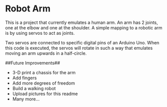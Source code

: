 Robot Arm
=========
This is a project that currently emulates a human arm. An arm has 2 joints, one at the elbow and one at the shoulder. A simple  mapping to a robotic arm is by using servos to act as joints. 

Two servos are connected to specific digital pins of an Arduino Uno. When this code is executed, the servos will rotate in such a way that emulates moving an arm upwards in a half-circle.

##Future Improvements##
 - 3-D print a chassis for the arm
 - Add fingers
 - Add more degrees of freedom
 - Build a walking robot
 - Upload pictures for this readme
 - Many more...